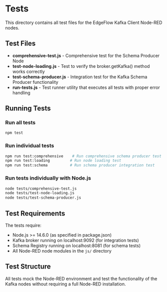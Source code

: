 # Tests

This directory contains all test files for the EdgeFlow Kafka Client Node-RED nodes.

## Test Files

- **comprehensive-test.js** - Comprehensive test for the Schema Producer Node
- **test-node-loading.js** - Test to verify the broker.getKafka() method works correctly  
- **test-schema-producer.js** - Integration test for the Kafka Schema Producer functionality
- **run-tests.js** - Test runner utility that executes all tests with proper error handling

## Running Tests

### Run all tests
```bash
npm test
```

### Run individual tests
```bash
npm run test:comprehensive    # Run comprehensive schema producer test
npm run test:loading         # Run node loading test
npm run test:schema          # Run schema producer integration test
```

### Run tests individually with Node.js
```bash
node tests/comprehensive-test.js
node tests/test-node-loading.js
node tests/test-schema-producer.js
```

## Test Requirements

The tests require:
- Node.js >= 14.6.0 (as specified in package.json)
- Kafka broker running on localhost:9092 (for integration tests)
- Schema Registry running on localhost:8081 (for schema tests)
- All Node-RED node modules in the `js/` directory

## Test Structure

All tests mock the Node-RED environment and test the functionality of the Kafka nodes without requiring a full Node-RED installation.
